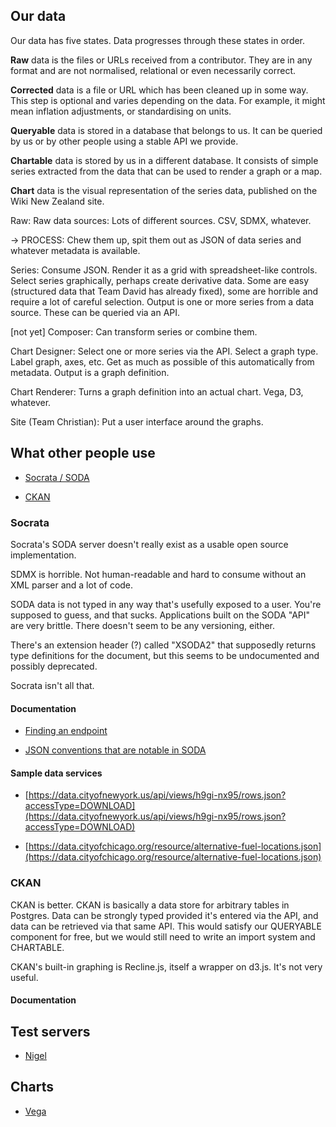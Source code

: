 
## Our data

Our data has five states.  Data progresses through these states in order.

**Raw** data is the files or URLs received from a contributor.  They are in any format and are not normalised, relational or even necessarily correct.

**Corrected** data is a file or URL which has been cleaned up in some way.  This step is optional and varies depending on the data.  For example, it might mean inflation adjustments, or standardising on units.

**Queryable** data is stored in a database that belongs to us.  It can be queried by us or by other people using a stable API we provide.

**Chartable** data is stored by us in a different database. It consists of simple series extracted from the data that can be used to render a graph or a map.

**Chart** data is the visual representation of the series data, published on the Wiki New Zealand site.


<!-- START HERE -->

Raw:
Raw data sources:  Lots of different sources. CSV, SDMX, whatever.

-> PROCESS:  Chew them up, spit them out as JSON of data series and whatever metadata is available.

Series:
Consume JSON. Render it as a grid with spreadsheet-like controls.  Select series graphically, perhaps create derivative data.  Some are easy (structured data that Team David has already fixed), some are horrible and require a lot of careful selection.  Output is one or more series from a data source.  These can be queried via an API.

[not yet] Composer:  Can transform series or combine them.

Chart Designer:
Select one or more series via the API.  Select a graph type.  Label graph, axes, etc. Get as much as possible of this automatically from metadata.  Output is a graph definition.

Chart Renderer:
Turns a graph definition into an actual chart.  Vega, D3, whatever.

Site (Team Christian):  Put a user interface around the graphs.

<!-- STOP HERE -->



## What other people use

* [Socrata / SODA](http://socrata.com)

* [CKAN](http://ckan.org)

### Socrata

Socrata's SODA server doesn't really exist as a usable open source implementation.

SDMX is horrible.  Not human-readable and hard to consume without an XML parser and a lot of code.

SODA data is not typed in any way that's usefully exposed to a user.  You're supposed to guess, and that sucks.  Applications built on the SODA "API" are very brittle.  There doesn't seem to be any versioning, either.

There's an extension header (?) called "XSODA2" that supposedly returns type definitions for the document, but this seems to be undocumented and possibly deprecated.

Socrata isn't all that.

#### Documentation

* [Finding an endpoint](http://dev.socrata.com/docs/endpoints.html)

* [JSON conventions that are notable in SODA](http://dev.socrata.com/docs/formats/json.html)

#### Sample data services

* [https://data.cityofnewyork.us/api/views/h9gi-nx95/rows.json?accessType=DOWNLOAD](https://data.cityofnewyork.us/api/views/h9gi-nx95/rows.json?accessType=DOWNLOAD)

* [https://data.cityofchicago.org/resource/alternative-fuel-locations.json](https://data.cityofchicago.org/resource/alternative-fuel-locations.json)

### CKAN

CKAN is better.  CKAN is basically a data store for arbitrary tables in Postgres.  Data can be strongly typed provided it's entered via the API, and data can be retrieved via that same API.  This would satisfy our QUERYABLE component for free, but we would still need to write an import system and CHARTABLE.

CKAN's built-in graphing is Recline.js, itself a wrapper on d3.js.  It's not very useful.

#### Documentation

## Test servers

* [Nigel](http://wikinz-hf.dev.home.mcnie.name)

## Charts

* [Vega](https://github.com/trifacta/vega/wiki/Tutorial)


